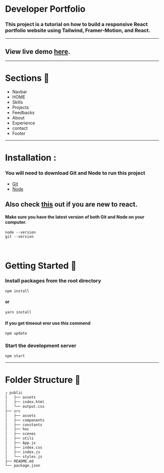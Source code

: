 # Developer Portfolio

### This project is a tutorial on how to build a responsive React portfolio website using Tailwind, Framer-Motion, and React.

---


## View live demo [here]([https://react-portfolio-upgrade.vercel.app/]).

---

# Sections :bookmark:

- Navbar
- HOME
- Skills
- Projects
- Feedbacks
- About
- Experience
- contact
- Footer


---

# Installation :

### You will need to download Git and Node to run this project

- [Git](https://git-scm.com/downloads)
- [Node](https://nodejs.org/en/download/)

## Also check [this](https://reactjs.org/docs/create-a-new-react-app.html) out if you are new to react.

#### Make sure you have the latest version of both Git and Node on your computer.

```
node --version
git --version
```

<br />

# Getting Started :dart:


### Install packages from the root directory

```
npm install
```

#### or

```
yarn install
```

#### If you get timeout eror use this commend

```
npm update
```

### Start the development server

```
npm start
```

---

# Folder Structure :open_file_folder:

```bash
╭ public
│   ├── assets
│   ├── index.html
│   └── output.css
├── src
│   ├── assets
│   ├── components
│   ├── constants
│   ├── hoc
│   ├── scenes
│   ├── utils
│   ├── App.js
│   ├── index.css
│   ├── index.js
│   └── styles.js
├── README.md
└── package.json
```
